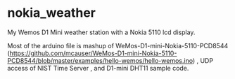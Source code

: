 # nokia_weather
My Wemos D1 Mini weather station with a Nokia 5110 lcd display.

Most of the arduino file is mashup of WeMos-D1-mini-Nokia-5110-PCD8544 (https://github.com/mcauser/WeMos-D1-mini-Nokia-5110-PCD8544/blob/master/examples/hello-wemos/hello-wemos.ino) , UDP access of NIST Time Server , and D1-mini DHT11 sample code. 


